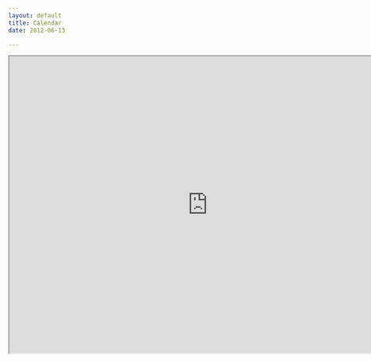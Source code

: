 ```yaml
---
layout: default
title: Calendar
date: 2012-06-13

---
```



<iframe src="https://www.google.com/calendar/embed?mode=WEEK&amp;height=600&amp;wkst=1&amp;bgcolor=%23FFFFFF&amp;src=n70b2sp9vhvk6ljivrhu3o0djo%40group.calendar.google.com&amp;color=%235229A3&amp;src=jd8bpv8j82kpf0tgqdc1coke44%40group.calendar.google.com&amp;color=%2328754E&amp;src=9rv8h4gq66i1pouj7fua2b7v00%40group.calendar.google.com&amp;color=%237A367A&amp;src=ao9ef2ts7pq84lkm4tav35qukc%40group.calendar.google.com&amp;color=%230D7813&amp;src=46f3nupg4t06ko4n8r14m6hhts%40group.calendar.google.com&amp;color=%23528800&amp;src=scha.davis%40gmail.com&amp;color=%23060D5E&amp;src=cboettig%40gmail.com&amp;color=%231B887A&amp;src=3b9m6ir2ltgg30uhc7mhenbk5c%40group.calendar.google.com&amp;color=%238D6F47&amp;ctz=America%2FLos_Angeles" height="600" width="800"></iframe>

